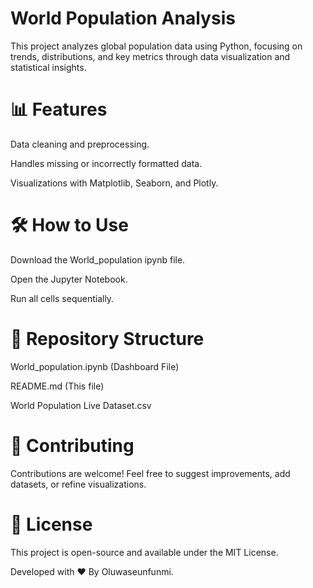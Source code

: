 # World Population Analysis
This project analyzes global population data using Python, focusing on trends, distributions, and key metrics through data visualization and statistical insights.

# 📊 Features

Data cleaning and preprocessing.

Handles missing or incorrectly formatted data.

Visualizations with Matplotlib, Seaborn, and Plotly.


# 🛠️ How to Use

Download the World_population ipynb file.

Open the Jupyter Notebook.

Run all cells sequentially.


# 📂 Repository Structure

World_population.ipynb (Dashboard File)

README.md (This file)

World Population Live Dataset.csv

# 🤝 Contributing

Contributions are welcome! Feel free to suggest improvements, add datasets, or refine visualizations.

# 📜 License

This project is open-source and available under the MIT License.

Developed with ❤️ By Oluwaseunfunmi.

